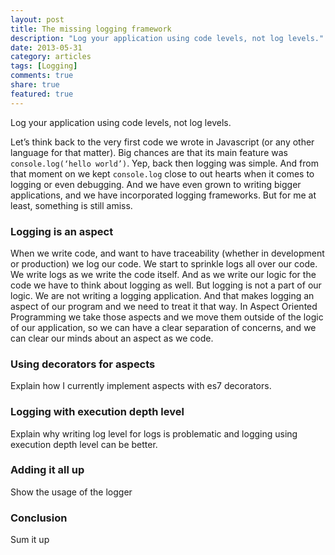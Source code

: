 ```yaml
---
layout: post
title: The missing logging framework
description: "Log your application using code levels, not log levels."
date: 2013-05-31
category: articles
tags: [Logging]
comments: true
share: true
featured: true
---
```


Log your application using code levels, not log levels.

Let’s think back to the very first code we wrote in Javascript (or any other language for that matter). Big chances are 
that its main feature was `console.log(‘hello world’)`. Yep, back then logging was simple. And from that moment on we 
kept `console.log` close to out hearts when it comes to logging or even debugging. And we have even grown to writing 
bigger applications, and we have incorporated logging frameworks. But for me at least, something is still amiss.

### Logging is an aspect

When we write code, and want to have traceability (whether in development or production) we log our code. We start to
sprinkle logs all over our code. We write logs as we write the code itself. And as we write our logic for the code we 
have to think about logging as well. But logging is not a part of our logic. We are not writing a logging application.
And that makes logging an aspect of our program and we need to treat it that way. In Aspect Oriented Programming we 
take those aspects and we move them outside of the logic of our application, so we can have a clear separation of 
concerns, and we can clear our minds about an aspect as we code.

### Using decorators for aspects

Explain how I currently implement aspects with es7 decorators.

### Logging with execution depth level

Explain why writing log level for logs is problematic and logging using execution depth level can be better.

### Adding it all up

Show the usage of the logger

### Conclusion

Sum it up

